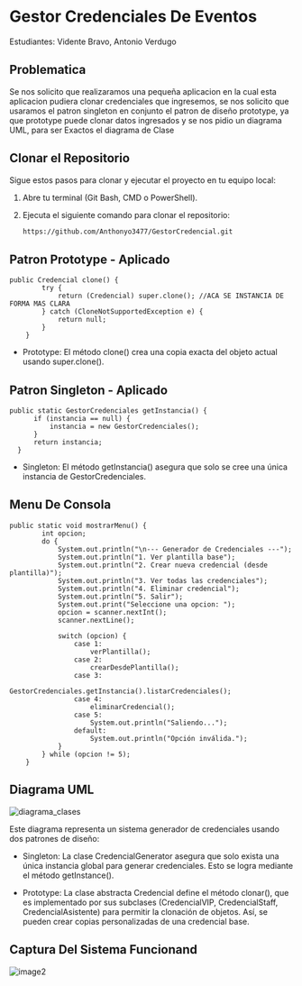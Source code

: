 # Gestor Credenciales De Eventos 

Estudiantes: Vidente Bravo, Antonio Verdugo

## Problematica

Se nos solicito que realizaramos una pequeña aplicacion en la cual esta aplicacion pudiera clonar credenciales que ingresemos, 
se nos solicito que usaramos el patron singleton en conjunto el patron de diseño prototype, ya que prototype puede clonar datos ingresados
y se nos pidio un diagrama UML, para ser Exactos el diagrama de Clase

## Clonar el Repositorio

Sigue estos pasos para clonar y ejecutar el proyecto en tu equipo local:

1. Abre tu terminal (Git Bash, CMD o PowerShell).
2. Ejecuta el siguiente comando para clonar el repositorio:

   ```bash
   https://github.com/Anthonyo3477/GestorCredencial.git

## Patron Prototype - Aplicado

    public Credencial clone() {
            try {
                return (Credencial) super.clone(); //ACA SE INSTANCIA DE FORMA MAS CLARA
            } catch (CloneNotSupportedException e) {
                return null;
            }
        }
- Prototype: El método clone() crea una copia exacta del objeto actual usando super.clone().

## Patron Singleton - Aplicado

    public static GestorCredenciales getInstancia() {
          if (instancia == null) {
              instancia = new GestorCredenciales();
          }
          return instancia;
      }
- Singleton: El método getInstancia() asegura que solo se cree una única instancia de GestorCredenciales.


## Menu De Consola

    public static void mostrarMenu() {
            int opcion;
            do {
                System.out.println("\n--- Generador de Credenciales ---");
                System.out.println("1. Ver plantilla base");
                System.out.println("2. Crear nueva credencial (desde plantilla)");
                System.out.println("3. Ver todas las credenciales");
                System.out.println("4. Eliminar credencial");
                System.out.println("5. Salir");
                System.out.print("Seleccione una opcion: ");
                opcion = scanner.nextInt();
                scanner.nextLine();
    
                switch (opcion) {
                    case 1:
                        verPlantilla();
                    case 2:
                        crearDesdePlantilla();
                    case 3:
                        GestorCredenciales.getInstancia().listarCredenciales();
                    case 4:
                        eliminarCredencial();
                    case 5:
                        System.out.println("Saliendo...");
                    default:
                        System.out.println("Opción inválida.");
                }
            } while (opcion != 5);
        }



## Diagrama UML 

![diagrama_clases](https://github.com/user-attachments/assets/ad65e445-08bb-46a1-82f5-1a67e7fee934)

Este diagrama representa un sistema generador de credenciales usando dos patrones de diseño:

- Singleton: La clase CredencialGenerator asegura que solo exista una única instancia global para generar credenciales.
 Esto se logra mediante el método getInstance().

- Prototype: La clase abstracta Credencial define el método clonar(),
 que es implementado por sus subclases (CredencialVIP, CredencialStaff, CredencialAsistente) para permitir la clonación de objetos.
 Así, se pueden crear copias personalizadas de una credencial base.

## Captura Del Sistema Funcionand

![image2](https://github.com/user-attachments/assets/3fed0676-7752-4e8a-8992-1aa9c96724f8)
